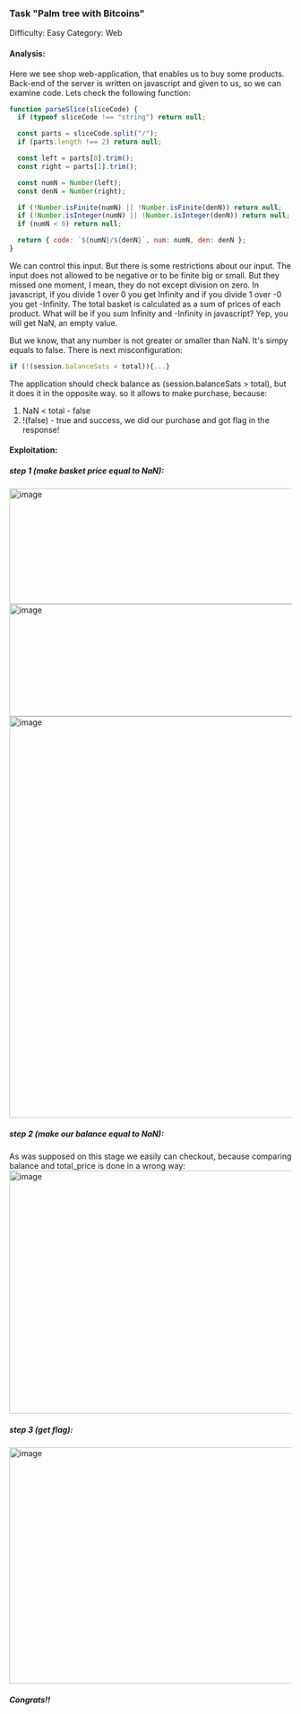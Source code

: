 ### Task "Palm tree with Bitcoins"

Difficulty: Easy
Category: Web

#### Analysis:

Here we see shop web-application, that enables us to buy some products. Back-end of the server is written on javascript and given to us, so we can examine code.
Lets check the following function:

```javascript
function parseSlice(sliceCode) {
  if (typeof sliceCode !== "string") return null;

  const parts = sliceCode.split("/");
  if (parts.length !== 2) return null;

  const left = parts[0].trim();
  const right = parts[1].trim();

  const numN = Number(left);
  const denN = Number(right);

  if (!Number.isFinite(numN) || !Number.isFinite(denN)) return null;
  if (!Number.isInteger(numN) || !Number.isInteger(denN)) return null;
  if (numN < 0) return null;

  return { code: `${numN}/${denN}`, num: numN, den: denN };
}
```

We can control this input. But there is some restrictions about our input. The input does not allowed to be negative or to be finite big or small. But they missed one moment, I mean, 
they do not except division on zero. In javascript, if you divide 1 over 0 you get Infinity and if you divide 1 over -0 you get -Infinity. The total basket is calculated as a sum of prices of each product. 
What will be if you sum Infinity and -Infinity in javascript? Yep, you will get NaN, an empty value.

But we know, that any number is not greater or smaller than NaN. It's simpy equals to false. There is next misconfiguration:
```javascript
if (!(session.balanceSats < total)){...}
```

The application should check balance as (session.balanceSats > total), but it does it in the opposite way. so it allows to make purchase, because:
1) NaN < total - false
2) !(false) - true
and success, we did our purchase and got flag in the response!

#### Exploitation:
##### step 1 (make basket price equal to NaN):
<img width="620" height="206" alt="image" src="https://github.com/user-attachments/assets/4817c5de-2144-4e0d-aa7b-284dbd3994b1" />
<img width="617" height="200" alt="image" src="https://github.com/user-attachments/assets/b9c7998a-2fc2-4ede-8e38-fe0140b53b03" />
<img width="784" height="715" alt="image" src="https://github.com/user-attachments/assets/3d5d6983-79d3-4d31-9f1d-7b807f4d8409" />

##### step 2 (make our balance equal to NaN):
As was supposed on this stage we easily can checkout, because comparing balance and total_price is done in a wrong way:
<img width="1563" height="433" alt="image" src="https://github.com/user-attachments/assets/fd6f5bba-4b0c-4659-acfb-4710d11ce72c" />

##### step 3 (get flag):
<img width="1601" height="421" alt="image" src="https://github.com/user-attachments/assets/39a9814d-61e2-41f7-9199-808bb51eb67d" />

##### Congrats!!



